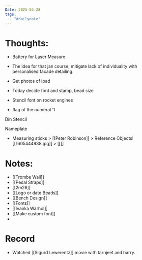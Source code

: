 ```yaml
---
Date: 2025-05-28
tags:
  - "#dailynote"
---
```

# Thoughts:
- Battery for Laser Measure
- The idea for that jan course, mitigate lack of individuality with personalised facade detailing.

- Get photos of ipad
- Today decide font and stamp, bead size
- Stencil font on rocket engines

- flag of the numeral ‘1

Din Stencil

Nameplate

- Measuring sticks > [[Peter Robinson]] > Reference Objects![[1605444838.jpg]] > [[]]
# Notes:
- [[Trombe Wall]]
- [[Pedal Straps]]
- [[2m26]]
- [[Logo or date Beads]]
- [[Bench Design]]
- [[Fonts]]
- [[Ivanka Warhol]]
- [[Make custom font]]
-

# Record
- Watched [[Sigurd Lewerentz]] movie with tarnjeet and harry.
